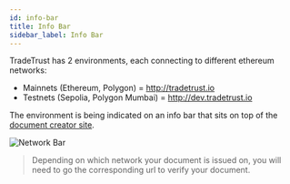 ```yaml
---
id: info-bar
title: Info Bar
sidebar_label: Info Bar
---
```


TradeTrust has 2 environments, each connecting to different ethereum networks:

- Mainnets (Ethereum, Polygon) = http://tradetrust.io
- Testnets (Sepolia, Polygon Mumbai) = http://dev.tradetrust.io

The environment is being indicated on an info bar that sits on top of the [document creator site](https://creator.tradetrust.io/).

![Network Bar](/docs/topics/tradetrust-website/info-bar/info-bar.png)

> Depending on which network your document is issued on, you will need to go the corresponding url to verify your document.
